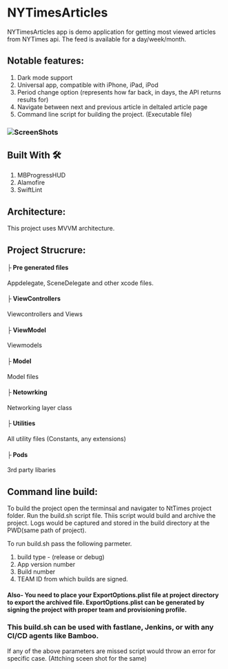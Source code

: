 # NYTimesArticles

NYTimesArticles app is demo application for getting most viewed articles from NYTimes api. The feed is available for a day/week/month.

## Notable features:
1. Dark mode support
2. Universal app, compatible with iPhone, iPad, iPod
3. Period change option (represents how far back, in days, the API returns results for)
4. Navigate between next and previous article in deltaled article page
5. Command line script for building the project. (Executable file)

### ![ScreenShots](http://lmsotfy.com/soo.png)


## Built With 🛠
1. MBProgressHUD
2. Alamofire
3. SwiftLint

## Architecture:
This project uses MVVM architecture.

## Project Strucrure:

#### ├ Pre generated files
  Appdelegate, SceneDelegate and other xcode files.
#### ├ ViewControllers               
  Viewcontrollers and Views
#### ├ ViewModel           
  Viewmodels
#### ├ Model               
  Model files
#### ├ Netowrking               
  Networking layer class
#### ├ Utilities               
  All utility files (Constants, any extensions)
#### ├ Pods           
  3rd party libaries
  
## Command line build:
  To build the project open the terminsal and navigater to NtTimes project folder. Run the build.sh script file. Thiis script would build and archive the project. Logs would be captured and stored in the build directory at the PWD(same path of project).
  
  To run build.sh pass the following parmeter. 
  1. build type - (release or debug)
  2. App version number
  3. Build number
  4. TEAM ID from which builds are signed.
####  Also- You need to place your ExportOptions.plist file at project directory to export the archived file. ExportOptions.plist can be generated by signing the project with proper team and provisioning profile.
  
  ### This build.sh can be used with fastlane, Jenkins, or with any CI/CD agents like Bamboo.
  If any of the above parameters are missed script would throw an error for specific case. (Attching sceen shot for the same)
  
  

